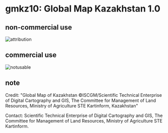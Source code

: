 # gmkz10: Global Map Kazakhstan 1.0
## non-commercial use
![attribution](https://globalmaps.github.io/globalmaps/attribution.png)
## commercial use
![notusable](https://globalmaps.github.io/globalmaps/notusable.png)

## note
Credit: "Global Map of Kazakhstan ©ISCGM/Scientific Technical Enterprise of Digital Cartography and GIS, The Committee for Management of Land Resources, Ministry of Agriculture STE Kartinform, Kazakhstan"

Contact: Scientific Technical Enterprise of Digital Cartography and GIS, The Committee for Management of Land Resources, Ministry of Agriculture STE Kartinform.

